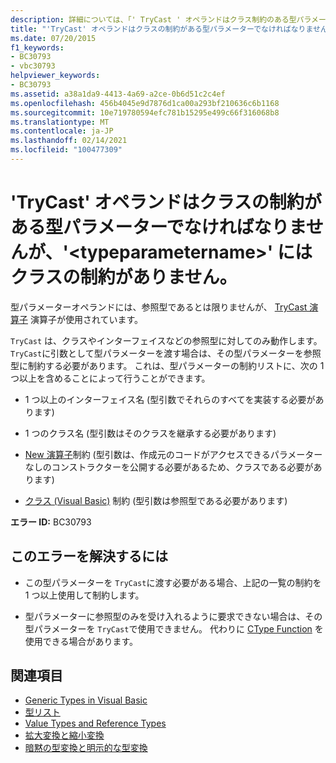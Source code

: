 ```yaml
---
description: 詳細については、「' TryCast ' オペランドはクラス制約のある型パラメーターでなければなりませんが、' <typeparametername> ' にはクラス制約がありません」を参照してください。
title: "'TryCast' オペランドはクラスの制約がある型パラメーターでなければなりませんが、'<typeparametername>' にはクラスの制約がありません。"
ms.date: 07/20/2015
f1_keywords:
- BC30793
- vbc30793
helpviewer_keywords:
- BC30793
ms.assetid: a38a1da9-4413-4a69-a2ce-0b6d51c2c4ef
ms.openlocfilehash: 456b4045e9d7876d1ca00a293bf210636c6b1168
ms.sourcegitcommit: 10e719780594efc781b15295e499c66f316068b8
ms.translationtype: MT
ms.contentlocale: ja-JP
ms.lasthandoff: 02/14/2021
ms.locfileid: "100477309"
---
```

# <a name="trycast-operands-must-be-class-constrained-type-parameters-but-typeparametername-has-no-class-constraint"></a>'TryCast' オペランドはクラスの制約がある型パラメーターでなければなりませんが、'\<typeparametername>' にはクラスの制約がありません。

型パラメーターオペランドには、参照型であるとは限りませんが、 [TryCast 演算子](../language-reference/operators/trycast-operator.md) 演算子が使用されています。  
  
 `TryCast` は、クラスやインターフェイスなどの参照型に対してのみ動作します。 `TryCast`に引数として型パラメーターを渡す場合は、その型パラメーターを参照型に制約する必要があります。 これは、型パラメーターの制約リストに、次の 1 つ以上を含めることによって行うことができます。  
  
- 1 つ以上のインターフェイス名 (型引数でそれらのすべてを実装する必要があります)  
  
- 1 つのクラス名 (型引数はそのクラスを継承する必要があります)  
  
- [New 演算子](../language-reference/operators/new-operator.md)制約 (型引数は、作成元のコードがアクセスできるパラメーターなしのコンストラクターを公開する必要があるため、クラスである必要があります)  
  
- [クラス (Visual Basic)](../language-reference/statements/class-statement.md) 制約 (型引数は参照型である必要があります)  
  
 **エラー ID:** BC30793  
  
## <a name="to-correct-this-error"></a>このエラーを解決するには  
  
- この型パラメーターを `TryCast`に渡す必要がある場合、上記の一覧の制約を 1 つ以上使用して制約します。  
  
- 型パラメーターに参照型のみを受け入れるように要求できない場合は、その型パラメーターを `TryCast`で使用できません。 代わりに [CType Function](../language-reference/functions/ctype-function.md) を使用できる場合があります。  
  
## <a name="see-also"></a>関連項目

- [Generic Types in Visual Basic](../programming-guide/language-features/data-types/generic-types.md)
- [型リスト](../language-reference/statements/type-list.md)
- [Value Types and Reference Types](../programming-guide/language-features/data-types/value-types-and-reference-types.md)
- [拡大変換と縮小変換](../programming-guide/language-features/data-types/widening-and-narrowing-conversions.md)
- [暗黙の型変換と明示的な型変換](../programming-guide/language-features/data-types/implicit-and-explicit-conversions.md)
